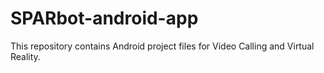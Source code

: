 # SPARbot-android-app

This repository contains Android project files for Video Calling and Virtual Reality.
